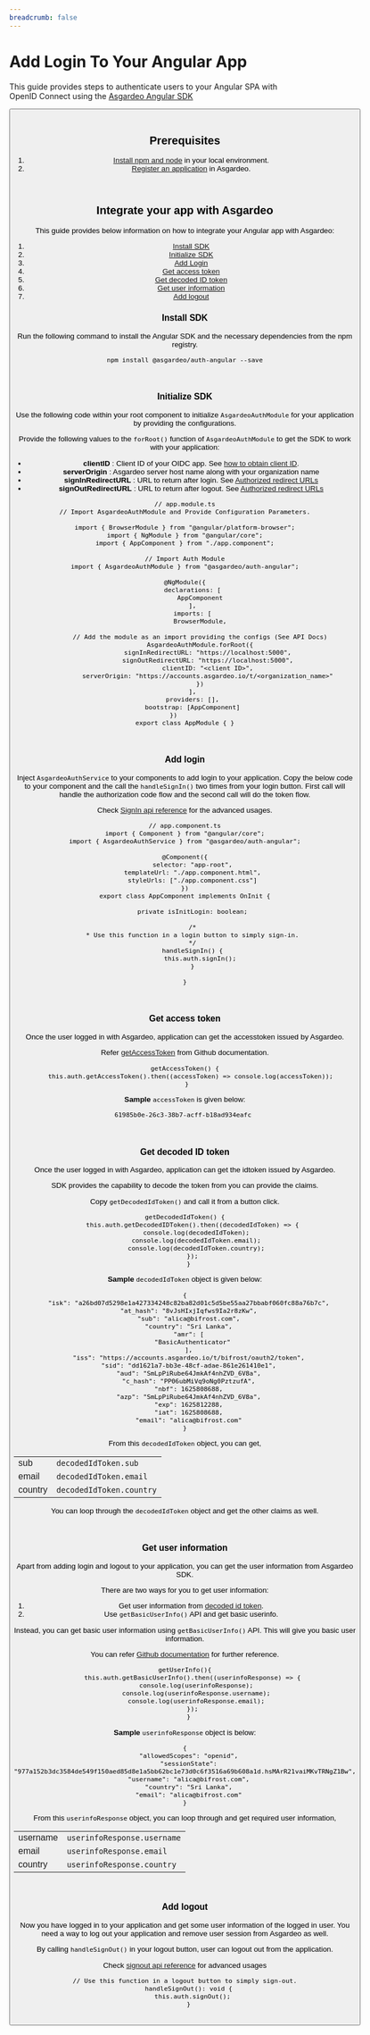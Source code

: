```yaml
---
breadcrumb: false
---
```


# Add Login To Your Angular App

This guide provides steps to authenticate users to your Angular SPA with OpenID Connect using the [Asgardeo Angular SDK](https://github.com/asgardeo/asgardeo-auth-angular-sdk/blob/main/README.md)

<Button 
    buttonType='grey-outlined-icon'
    buttonText='Try out the sample app'
    startIconPath='images/technologies/angular-logo.svg'
    buttonPath='/quickstarts/qsg-spa-angular'
/>
<br>

## Prerequisites
1. [Install npm and node](https://www.npmjs.com/get-npm) in your local environment.
2. <a href ="/guides/applications/spa/register-app">Register an application</a> in Asgardeo.
<br>

## Integrate your app with Asgardeo
This guide provides below information on how to integrate your Angular app with Asgardeo:
1. [Install SDK](#install-sdk)
2. [Initialize SDK](#initialize-sdk)
3. [Add Login](#add-login)
4. [Get access token](#get-access-token)
5. [Get decoded ID token](#get-decoded-id-token)
6. [Get user information](#get-user-information)
7. [Add logout](#add-logout)


### Install SDK

Run the following command to install the Angular SDK and the necessary dependencies from the npm registry.

```
npm install @asgardeo/auth-angular --save
```
<br>

### Initialize SDK

Use the following code within your root component to initialize `AsgardeoAuthModule` for your application by providing the configurations.

Provide the following values to the `forRoot()` function of `AsgardeoAuthModule` to get the SDK to work with your application:
 - **clientID** : Client ID of your  OIDC app. See <a href="/guides/applications/spa/configure-login/#obtain-client-id-of-the-app">how to obtain client ID</a>.
 - **serverOrigin** : Asgardeo server host name along with your organization name
 - **signInRedirectURL** : URL to return after login. See <a href="/guides/applications/spa/oidc-settings/#authorized-redirect-urls">Authorized redirect URLs</a>
 - **signOutRedirectURL** : URL to return after logout. See <a href="/guides/applications/spa/oidc-settings/#authorized-redirect-urls">Authorized redirect URLs</a>

```
// app.module.ts
// Import AsgardeoAuthModule and Provide Configuration Parameters.

import { BrowserModule } from "@angular/platform-browser";
import { NgModule } from "@angular/core";
import { AppComponent } from "./app.component";

// Import Auth Module
import { AsgardeoAuthModule } from "@asgardeo/auth-angular";

@NgModule({
    declarations: [
        AppComponent
    ],
    imports: [
        BrowserModule,

        // Add the module as an import providing the configs (See API Docs)
        AsgardeoAuthModule.forRoot({
            signInRedirectURL: "https://localhost:5000",
            signOutRedirectURL: "https://localhost:5000",
            clientID: "<client ID>",
            serverOrigin: "https://accounts.asgardeo.io/t/<organization_name>"
        })
    ],
    providers: [],
    bootstrap: [AppComponent]
})      
export class AppModule { }
```
<br>

### Add login

Inject `AsgardeoAuthService` to your components to add login to your application. 
Copy the below code to your component and the call the `handleSignIn()` two times from your login button. First call will handle the authorization code flow and the second call will do the token flow.

Check [SignIn api reference](https://github.com/asgardeo/asgardeo-auth-angular-sdk#signin) for the advanced usages.
```
// app.component.ts
import { Component } from "@angular/core";
import { AsgardeoAuthService } from "@asgardeo/auth-angular";

@Component({
    selector: "app-root",
    templateUrl: "./app.component.html",
    styleUrls: ["./app.component.css"]
})
export class AppComponent implements OnInit {

    private isInitLogin: boolean;
    
    /*
    * Use this function in a login button to simply sign-in.
    */
    handleSignIn() {
        this.auth.signIn();
    }
    
}
```
<br>

### Get access token

Once the user logged in with Asgardeo, application can get the accesstoken issued by Asgardeo.

Refer [getAccessToken](https://github.com/asgardeo/asgardeo-auth-angular-sdk#getaccesstoken) from Github documentation.
 
 ```
getAccessToken() {
    this.auth.getAccessToken().then((accessToken) => console.log(accessToken));
  }
```

**Sample** `accessToken` is given below:

```
61985b0e-26c3-38b7-acff-b18ad934eafc 
```

<br>

### Get decoded ID token

Once the user logged in with Asgardeo, application can get the idtoken issued by Asgardeo.

SDK provides the capability to decode the token from you can provide the claims. 

Copy `getDecodedIdToken()` and call it from a button click.

```
getDecodedIdToken() {
    this.auth.getDecodedIDToken().then((decodedIdToken) => {
      console.log(decodedIdToken);
      console.log(decodedIdToken.email);
      console.log(decodedIdToken.country);
    });
  }
```

**Sample** `decodedIdToken` object is given below:

```
{
  "isk": "a26bd07d5298e1a427334248c82ba82d01c5d5be55aa27bbabf060fc88a76b7c",
  "at_hash": "8vJsHIxjIqfws9Ia2r8zKw",
  "sub": "alica@bifrost.com",
  "country": "Sri Lanka",
  "amr": [
    "BasicAuthenticator"
  ],
  "iss": "https://accounts.asgardeo.io/t/bifrost/oauth2/token",
  "sid": "dd1621a7-bb3e-48cf-adae-861e261410e1",
  "aud": "SmLpPiRube64JmkAf4nhZVD_6V8a",
  "c_hash": "PP06ubMiVq9oNg0PztzufA",
  "nbf": 1625808688,
  "azp": "SmLpPiRube64JmkAf4nhZVD_6V8a",
  "exp": 1625812288,
  "iat": 1625808688,
  "email": "alica@bifrost.com"
}
```

From this `decodedIdToken` object, you can get, 

<table>
   <tbody>
      <tr>
         <td>sub</td>
         <td><code>decodedIdToken.sub</code></td>
      </tr>
      <tr>
           <td>email</td>
           <td><code>decodedIdToken.email</code></td>
      </tr>
      <tr>
         <td>country</td>
         <td><code>decodedIdToken.country</code></td>
    </tr>
   </tbody>
</table>  

You can loop through the `decodedIdToken` object and get the other claims as well.

<br>

### Get user information

Apart from adding login and logout to your application, you can get the user information from Asgardeo SDK. 

There are two ways for you to get user information:
1. Get user information from [decoded id token](#get-decoded-id-token).
2. Use `getBasicUserInfo()` API and get basic userinfo.

Instead, you can get basic user information using `getBasicUserInfo()` API. This will give you basic user information. 
 
You can refer [Github documentation](https://github.com/asgardeo/asgardeo-auth-angular-sdk#basicuserinfo) for further reference. 

```
getUserInfo(){
    this.auth.getBasicUserInfo().then((userinfoResponse) => {
      console.log(userinfoResponse);
      console.log(userinfoResponse.username);
      console.log(userinfoResponse.email);
    });
  }
```

**Sample** `userinfoResponse` object is below:

```
{
  "allowedScopes": "openid",
  "sessionState": "977a152b3dc3584de549f150aed85d8e1a5bb62bc1e73d0c6f3516a69b608a1d.hsMArR21vaiMKvTRNgZ1Bw",
  "username": "alica@bifrost.com",
  "country": "Sri Lanka",
  "email": "alica@bifrost.com"
}
```

From this `userinfoResponse` object, you can loop through and get required user information, 

<table>
   <tbody>
      <tr>
         <td>username</td>
         <td><code>userinfoResponse.username</code></td>
      </tr>
      <tr>
           <td>email</td>
           <td><code>userinfoResponse.email</code></td>
      </tr>
      <tr>
         <td>country</td>
         <td><code>userinfoResponse.country</code></td>
    </tr>
   </tbody>
</table>

<br>

### Add logout

Now you have logged in to your application and get some user information of the logged in user. You need a way to log out your application and remove user session from Asgardeo as well. 

By calling `handleSignOut()` in your logout button, user can logout out from the application. 

Check [signout api reference](https://github.com/asgardeo/asgardeo-auth-angular-sdk#signout) for advanced usages
```angular2
// Use this function in a logout button to simply sign-out.
  handleSignOut(): void {
    this.auth.signOut();
  }
```
<br>
